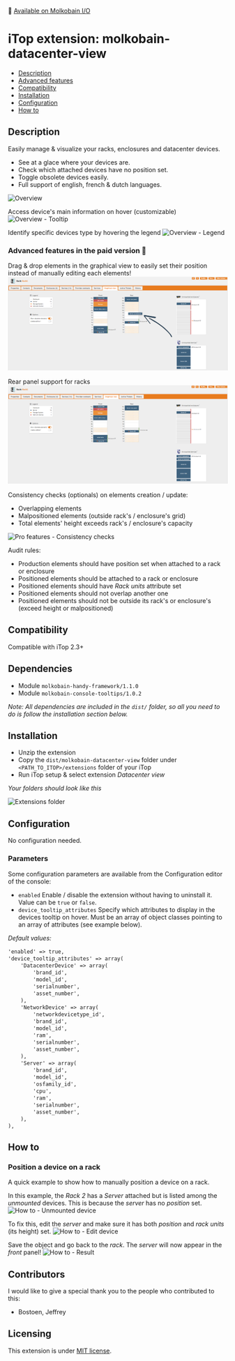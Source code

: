 👋 [Available on Molkobain I/O](https://www.molkobain.com/product/datacenter-view/)

# iTop extension: molkobain-datacenter-view
* [Description](#description)
* [Advanced features](#advanced-features-in-the-paid-version-)
* [Compatibility](#compatibility)
* [Installation](#installation)
* [Configuration](#configuration)
* [How to](#how-to)

## Description
Easily manage & visualize your racks, enclosures and datacenter devices.
* See at a glace where your devices are.
* Check which attached devices have no position set.
* Toggle obsolete devices easily.
* Full support of english, french & dutch languages.

![Overview](https://raw.githubusercontent.com/Molkobain/itop-datacenter-view/develop/docs/mdv-overview-01.png)

Access device's main information on hover (customizable)
![Overview - Tooltip](https://raw.githubusercontent.com/Molkobain/itop-datacenter-view/develop/docs/mdv-overview-02.png)

Identify specific devices type by hovering the legend
![Overview - Legend](https://raw.githubusercontent.com/Molkobain/itop-datacenter-view/develop/docs/mdv-overview-03.png)


### Advanced features in the paid version 🚀
Drag & drop elements in the graphical view to easily set their position instead of manually editing each elements!
![Pro features - Rear panel](https://raw.githubusercontent.com/Molkobain/itop-datacenter-view/develop/docs/mdv-profeatures-drag-01.png)

Rear panel support for racks
![Pro features - Rear panel](https://raw.githubusercontent.com/Molkobain/itop-datacenter-view/develop/docs/mdv-profeatures-panels-01.png)

Consistency checks (optionals) on elements creation / update:
* Overlapping elements
* Malpositioned elements (outside rack's / enclosure's grid)
* Total elements' height exceeds rack's / enclosure's capacity

![Pro features - Consistency checks](https://raw.githubusercontent.com/Molkobain/itop-datacenter-view/develop/docs/mdv-profeatures-consistency-01.png)

Audit rules:
* Production elements should have position set when attached to a rack or enclosure
* Positioned elements should be attached to a rack or enclosure
* Positioned elements should have *Rack units* attribute set
* Positioned elements should not overlap another one
* Positioned elements should not be outside its rack's or enclosure's (exceed height or malpositioned)

## Compatibility
Compatible with iTop 2.3+

## Dependencies
* Module `molkobain-handy-framework/1.1.0`
* Module `molkobain-console-tooltips/1.0.2`

*Note: All dependencies are included in the `dist/` folder, so all you need to do is follow the installation section below.*

## Installation
* Unzip the extension
* Copy the ``dist/molkobain-datacenter-view`` folder under ``<PATH_TO_ITOP>/extensions`` folder of your iTop
* Run iTop setup & select extension *Datacenter view*

*Your folders should look like this*

![Extensions folder](https://raw.githubusercontent.com/Molkobain/itop-datacenter-view/develop/docs/mdv-install.png)

## Configuration
No configuration needed.

### Parameters
Some configuration parameters are available from the Configuration editor of the console:
* `enabled` Enable / disable the extension without having to uninstall it. Value can be `true` or `false`.
* `device_tooltip_attributes` Specify which attributes to display in the devices tooltip on hover. Must be an array of object classes pointing to an array of attributes (see example below).

*Default values:*
```
'enabled' => true,
'device_tooltip_attributes' => array(
    'DatacenterDevice' => array(
        'brand_id',
        'model_id',
        'serialnumber',
        'asset_number',
    ),
    'NetworkDevice' => array(
        'networkdevicetype_id',
        'brand_id',
        'model_id',
        'ram',
        'serialnumber',
        'asset_number',
    ),
    'Server' => array(
        'brand_id',
        'model_id',
        'osfamily_id',
        'cpu',
        'ram',
        'serialnumber',
        'asset_number',
    ),
),
```

## How to
### Position a device on a rack
A quick example to show how to manually position a device on a rack.

In this example, the *Rack 2* has a *Server* attached but is listed among the *unmounted* devices. This is because the *server* has no *position* set.
![How to - Unmounted device](https://raw.githubusercontent.com/Molkobain/itop-datacenter-view/develop/docs/mdv-howto-positionserver-01.png)

To fix this, edit the *server* and make sure it has both *position* and *rack units* (its height) set.
![How to - Edit device](https://raw.githubusercontent.com/Molkobain/itop-datacenter-view/develop/docs/mdv-howto-positionserver-02.png)

Save the object and go back to the *rack*. The *server* will now appear in the *front* panel!
![How to - Result](https://raw.githubusercontent.com/Molkobain/itop-datacenter-view/develop/docs/mdv-howto-positionserver-03.png)

## Contributors
I would like to give a special thank you to the people who contributed to this:
 - Bostoen, Jeffrey

## Licensing
This extension is under [MIT license](https://en.wikipedia.org/wiki/MIT_License).
